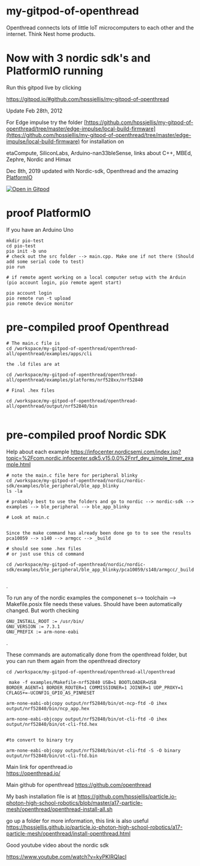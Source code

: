 # my-gitpod-of-openthread

Openthread connects lots of little IoT microcomputers to each other and the internet. Think Nest home products.


# Now with 3 nordic sdk's and PlatformIO running

Run this gitpod live by clicking


https://gitpod.io/#github.com/hpssjellis/my-gitpod-of-openthread


Update Feb 28th, 2012

For Edge impulse try the folder [https://github.com/hpssjellis/my-gitpod-of-openthread/tree/master/edge-impulse/local-build-firmware](https://github.com/hpssjellis/my-gitpod-of-openthread/tree/master/edge-impulse/local-build-firmware) for installation on 

etaCompute, SiliconLabs, Arduino-nan33bleSense, links about C++, MBEd, Zephre, Nordic and Himax




Dec 8th, 2019 updated with Nordic-sdk, Openthread and the amazing [PlatformIO](https://platformio.org/) 

[![Open in Gitpod](https://gitpod.io/button/open-in-gitpod.svg)](https://gitpod.io#snapshot/ebe6a6ac-0341-41cc-99b2-5da0ea3f8a83)

# proof PlatformIO


If you have an Arduino Uno
```
mkdir pio-test
cd pio-test
pio init -b uno
# check out the src folder --> main.cpp. Make one if not there (Should add some serial code to test)
pio run

# if remote agent working on a local computer setup with the Arduin (pio account login, pio remote agent start)

pio account login
pio remote run -t upload
pio remote device monitor

```




# pre-compiled proof Openthread

```
# The main.c file is
cd /workspace/my-gitpod-of-openthread/openthread-all/openthread/examples/apps/cli

the .ld files are at 

cd /workspace/my-gitpod-of-openthread/openthread-all/openthread/examples/platforms/nrf528xx/nrf52840

# Final .hex files

cd /workspace/my-gitpod-of-openthread/openthread-all/openthread/output/nrf52840/bin


```



# pre-compiled proof Nordic SDK

Help about each example https://infocenter.nordicsemi.com/index.jsp?topic=%2Fcom.nordic.infocenter.sdk5.v15.0.0%2Fnrf_dev_simple_timer_example.html


```
# note the main.c file here for peripheral blinky
cd /workspace/my-gitpod-of-openthread/nordic/nordic-sdk/examples/ble_peripheral/ble_app_blinky
ls -la

# probably best to use the folders and go to nordic --> nordic-sdk --> examples --> ble_peripheral --> ble_app_blinky

# Look at main.c


Since the make command has already been done go to to see the results
pca10059 --> s140 --> armgcc --> _build

# should see some .hex files
# or just use this cd command

cd /workspace/my-gitpod-of-openthread/nordic/nordic-sdk/examples/ble_peripheral/ble_app_blinky/pca10059/s140/armgcc/_build


```
.

To run any of the nordic examples the componenet s--> toolchain --> Makefile.posix file needs these values. Should have been automatically changed. But worth checking

```
GNU_INSTALL_ROOT := /usr/bin/
GNU_VERSION := 7.3.1
GNU_PREFIX := arm-none-eabi

```
.



These commands are automatically done from the openthread folder, but you can run them again from the openthread directory

```
cd /workspace/my-gitpod-of-openthread/openthread-all/openthread

 make -f examples/Makefile-nrf52840 USB=1 BOOTLOADER=USB BORDER_AGENT=1 BORDER_ROUTER=1 COMMISSIONER=1 JOINER=1 UDP_PROXY=1 CFLAGS+=-UCONFIG_GPIO_AS_PINRESET 
 
arm-none-eabi-objcopy output/nrf52840/bin/ot-ncp-ftd -O ihex output/nrf52840/bin/ncp_app.hex

arm-none-eabi-objcopy output/nrf52840/bin/ot-cli-ftd -O ihex output/nrf52840/bin/ot-cli-ftd.hex


#to convert to binary try

arm-none-eabi-objcopy output/nrf52840/bin/ot-cli-ftd -S -O binary output/nrf52840/bin/ot-cli-ftd.bin 

```


Main link for openthread.io   
https://openthread.io/

Main github for openthread 
https://github.com/openthread



My bash installation file is at https://github.com/hpssjellis/particle.io-photon-high-school-robotics/blob/master/a17-particle-mesh/openthread/openthread-install-all.sh

go up a folder for more information, this link is also useful https://hpssjellis.github.io/particle.io-photon-high-school-robotics/a17-particle-mesh/openthread/install-openthread.html




Good youtube video about the nordic sdk

https://www.youtube.com/watch?v=kyPKIRQIacI


